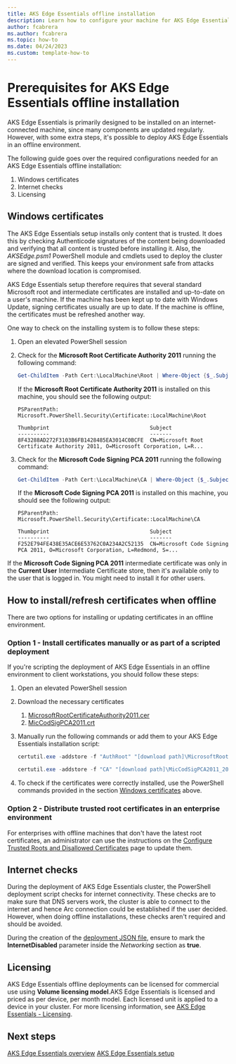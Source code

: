 ```yaml
---
title: AKS Edge Essentials offline installation
description: Learn how to configure your machine for AKS Edge Essentials offline installation.
author: fcabrera
ms.author: fcabrera
ms.topic: how-to
ms.date: 04/24/2023
ms.custom: template-how-to
---
```


# Prerequisites for AKS Edge Essentials offline installation

AKS Edge Essentials is primarily designed to be installed on an internet-connected machine, since many components are updated regularly. However, with some extra steps, it's possible to deploy AKS Edge Essentials in an offline environment.

The following guide goes over the required configurations needed for an AKS Edge Essentials offline installation:
1. Windows certificates
1. Internet checks
1. Licensing

## Windows certificates

The AKS Edge Essentials setup installs only content that is trusted. It does this by checking Authenticode signatures of the content being downloaded and verifying that all content is trusted before installing it. Also, the _AKSEdge.psm1_ PowerShell module and cmdlets used to deploy the cluster are signed and verified. This keeps your environment safe from attacks where the download location is compromised. 

AKS Edge Essentials setup therefore requires that several standard Microsoft root and intermediate certificates are installed and up-to-date on a user's machine. If the machine has been kept up to date with Windows Update, signing certificates usually are up to date. If the machine is offline, the certificates must be refreshed another way.

One way to check on the installing system is to follow these steps:

1. Open an elevated PowerShell session
1. Check for the **Microsoft Root Certificate Authority 2011** running the following command:
    ```powershell
    Get-ChildItem -Path Cert:\LocalMachine\Root | Where-Object {$_.Subject -like "CN=Microsoft Root Certificate Authority 2011*"}
    ```

    If the **Microsoft Root Certificate Authority 2011** is installed on this machine, you should see the following output:

    ```output
    PSParentPath: Microsoft.PowerShell.Security\Certificate::LocalMachine\Root

    Thumbprint                                Subject
    ----------                                -------
    8F43288AD272F3103B6FB1428485EA3014C0BCFE  CN=Microsoft Root Certificate Authority 2011, O=Microsoft Corporation, L=R...
    ```

1. Check for the **Microsoft Code Signing PCA 2011** running the following command:
    ```powershell
    Get-ChildItem -Path Cert:\LocalMachine\CA | Where-Object {$_.Subject -like "CN=Microsoft Code Signing PCA 2011*"}
    ```

    If the **Microsoft Code Signing PCA 2011** is installed on this machine, you should see the following output:

    ```output
    PSParentPath: Microsoft.PowerShell.Security\Certificate::LocalMachine\CA

    Thumbprint                                Subject
    ----------                                -------
    F252E794FE438E35ACE6E53762C0A234A2C52135  CN=Microsoft Code Signing PCA 2011, O=Microsoft Corporation, L=Redmond, S=...
    ```

  If the **Microsoft Code Signing PCA 2011** intermediate certificate was only in the **Current User** Intermediate Certificate store, then it's available only to the user that is logged in. You might need to install it for other users.

## How to install/refresh certificates when offline

There are two options for installing or updating certificates in an offline environment.

### Option 1 - Install certificates manually or as part of a scripted deployment

If you're scripting the deployment of AKS Edge Essentials in an offline environment to client workstations, you should follow these steps:

1. Open an elevated PowerShell session

1. Download the necessary certificates
    1. [MicrosoftRootCertificateAuthority2011.cer](https://download.microsoft.com/download/2/4/8/248D8A62-FCCD-475C-85E7-6ED59520FC0F/MicrosoftRootCertificateAuthority2011.cer)
    1. [MicCodSigPCA2011.crt](http://www.microsoft.com/pkiops/certs/MicCodSigPCA2011_2011-07-08.crt)

1. Manually run the following commands or add them to your AKS Edge Essentials installation script:

    ```powershell
    certutil.exe -addstore -f "AuthRoot" "[download path]\MicrosoftRootCertificateAuthority2011.cer"

    certutil.exe -addstore -f "CA" "[download path]\MicCodSigPCA2011_2011-07-08.crt"
    ```

1. To check if the certificates were correctly installed, use the PowerShell commands provided in the section [Windows certificates](#windows-certificates) above. 

### Option 2 - Distribute trusted root certificates in an enterprise environment

For enterprises with offline machines that don't have the latest root certificates, an administrator can use the instructions on the [Configure Trusted Roots and Disallowed Certificates](/previous-versions/windows/it-pro/windows-server-2012-R2-and-2012/dn265983(v=ws.11)) page to update them.


## Internet checks

During the deployment of AKS Edge Essentials cluster, the PowerShell deployment script checks for internet connectivity. These checks are to make sure that DNS servers work, the cluster is able to connect to the internet and hence Arc connection could be established if the user decided. However, when doing offline installations, these checks aren't required and should be avoided. 

During the creation of the [deployment JSON file](./aks-edge-howto-setup-machine.md), ensure to mark the **InternetDisabled** parameter inside the _Networking_ section as **true**. 

## Licensing

AKS Edge Essentials offline deployments can be licensed for commercial use using **Volume licensing model**.AKS Edge Essentials is licensed and priced as per device, per month model. Each licensed unit is applied to a device in your cluster. For more licensing information, see [AKS Edge Essentials - Licensing](aks-edge-licensing.md).


## Next steps

[AKS Edge Essentials overview](aks-edge-overview.md)
[AKS Edge Essentials setup](aks-edge-howto-setup-machine.md)
